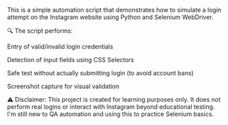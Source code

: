 This is a simple automation script that demonstrates how to simulate a login attempt on the Instagram website using Python and Selenium WebDriver.

🔍 The script performs:

Entry of valid/invalid login credentials

Detection of input fields using CSS Selectors

Safe test without actually submitting login (to avoid account bans)

Screenshot capture for visual validation

⚠️ Disclaimer:
This project is created for learning purposes only. It does not perform real logins or interact with Instagram beyond educational testing. I'm still new to QA automation and using this to practice Selenium basics.
